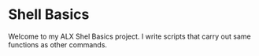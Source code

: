 # Shell Basics
Welcome to my ALX Shel Basics project.
I write scripts that carry out same functions as other commands.
